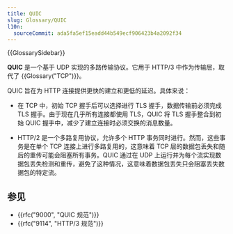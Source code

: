 ```yaml
---
title: QUIC
slug: Glossary/QUIC
l10n:
  sourceCommit: ada5fa5ef15eadd44b549ecf906423b4a2092f34
---
```


{{GlossarySidebar}}

**QUIC** 是一个基于 UDP 实现的多路传输协议。它用于 HTTP/3 中作为传输层，取代了 {{Glossary("TCP")}}。

QUIC 旨在为 HTTP 连接提供更快的建立和更低的延迟。具体来说：

- 在 TCP 中，初始 TCP 握手后可以选择进行 TLS 握手，数据传输前必须完成 TLS 握手。由于现在几乎所有连接都使用 TLS，QUIC 将 TLS 握手整合到初始 QUIC 握手中，减少了建立连接时必须交换的消息数量。

- HTTP/2 是一个多路复用协议，允许多个 HTTP 事务同时进行。然而，这些事务是在单个 TCP 连接上进行多路复用的，这意味着 TCP 层的数据包丢失和随后的重传可能会阻塞所有事务。QUIC 通过在 UDP 上运行并为每个流实现数据包丢失检测和重传，避免了这种情况，这意味着数据包丢失只会阻塞丢失数据包的特定流。

## 参见

- {{rfc("9000", "QUIC 规范")}}
- {{rfc("9114", "HTTP/3 规范")}}
